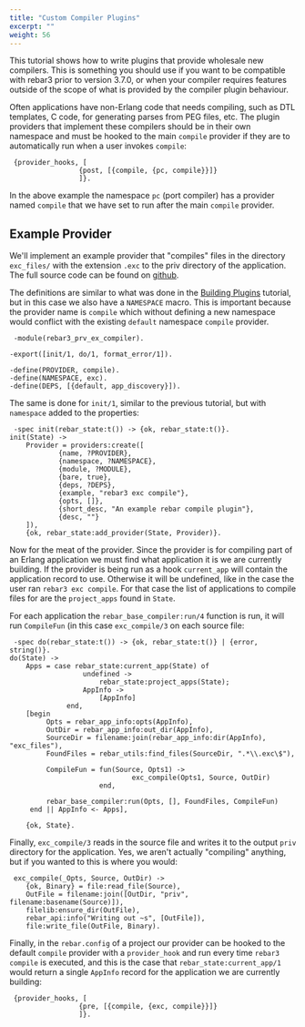 ```yaml
---
title: "Custom Compiler Plugins"
excerpt: ""
weight: 56
---
```


This tutorial shows how to write plugins that provide wholesale new compilers. This is something you should use if you want to be compatible with rebar3 prior to version 3.7.0, or when your compiler requires features outside of the scope of what is provided by the compiler plugin behaviour.

Often applications have non-Erlang code that needs compiling, such as DTL templates, C code, for generating parses from PEG files, etc. The plugin providers that implement these compilers should be in their own namespace and must be hooked to the main `compile` provider if they are to automatically run when a user invokes `compile`:

	 {provider_hooks, [
	                 {post, [{compile, {pc, compile}}]}
	                 ]}. 
In the above example the namespace `pc` (port compiler) has a provider named `compile` that we have set to run after the main `compile` provider.

## Example Provider

We'll implement an example provider that "compiles" files in the directory `exc_files/` with the extension `.exc` to the priv directory of the application. The full source code can be found on [github](https://github.com/tsloughter/rebar3_ex_compiler).



The definitions are similar to what was done in the [Building Plugins](http://www.rebar3.org/docs/plugins) tutorial, but in this case we also have a `NAMESPACE` macro. This is important because the provider name is `compile` which without defining a new namespace would conflict with the existing `default` namespace `compile` provider.

	 -module(rebar3_prv_ex_compiler).
	
	-export([init/1, do/1, format_error/1]).
	
	-define(PROVIDER, compile).
	-define(NAMESPACE, exc).
	-define(DEPS, [{default, app_discovery}]). 
The same is done for `init/1`, similar to the previous tutorial, but with `namespace` added to the properties:

	 -spec init(rebar_state:t()) -> {ok, rebar_state:t()}.
	init(State) ->
	    Provider = providers:create([
	            {name, ?PROVIDER},
	            {namespace, ?NAMESPACE},
	            {module, ?MODULE},
	            {bare, true},
	            {deps, ?DEPS},
	            {example, "rebar3 exc compile"},
	            {opts, []},
	            {short_desc, "An example rebar compile plugin"},
	            {desc, ""}
	    ]),
	    {ok, rebar_state:add_provider(State, Provider)}.
	 
Now for the meat of the provider. Since the provider is for compiling part of an Erlang application we must find what application it is we are currently building. If the provider is being run as a hook `current_app` will contain the application record to use. Otherwise it will be undefined, like in the case the user ran `rebar3 exc compile`. For that case the list of applications to compile files for are the `project_apps` found in `State`.



For each application the `rebar_base_compiler:run/4` function is run, it will run `CompileFun` (in this case `exc_compile/3` on each source file:

	 -spec do(rebar_state:t()) -> {ok, rebar_state:t()} | {error, string()}.
	do(State) ->
	    Apps = case rebar_state:current_app(State) of
	                  undefined ->
	                      rebar_state:project_apps(State);
	                  AppInfo ->
	                      [AppInfo]
	              end,
	    [begin
	         Opts = rebar_app_info:opts(AppInfo),
	         OutDir = rebar_app_info:out_dir(AppInfo),
	         SourceDir = filename:join(rebar_app_info:dir(AppInfo), "exc_files"),
	         FoundFiles = rebar_utils:find_files(SourceDir, ".*\\.exc\$"),
	
	         CompileFun = fun(Source, Opts1) ->
	                              exc_compile(Opts1, Source, OutDir)
	                      end,
	
	         rebar_base_compiler:run(Opts, [], FoundFiles, CompileFun)
	     end || AppInfo <- Apps],
	
	    {ok, State}. 
Finally, `exc_compile/3` reads in the source file and writes it to the output `priv` directory for the application. Yes, we aren't actually "compiling" anything, but if you wanted to this is where you would:

	 exc_compile(_Opts, Source, OutDir) ->
	    {ok, Binary} = file:read_file(Source),
	    OutFile = filename:join([OutDir, "priv", filename:basename(Source)]),
	    filelib:ensure_dir(OutFile),
	    rebar_api:info("Writing out ~s", [OutFile]),
	    file:write_file(OutFile, Binary). 
Finally, in the `rebar.config` of a project our provider can be hooked to the default `compile` provider with a `provider_hook` and run every time `rebar3 compile` is executed, and this is the case that `rebar_state:current_app/1` would return a single `AppInfo` record for the application we are currently building:

	 {provider_hooks, [
	                 {pre, [{compile, {exc, compile}}]}
	                 ]}. 
